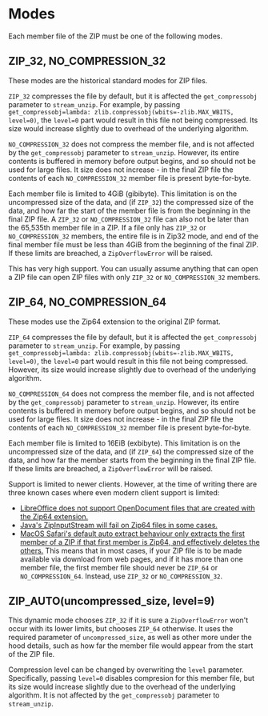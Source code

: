 # Modes

Each member file of the ZIP must be one of the following modes.


## ZIP_32, NO_COMPRESSION_32

These modes are the historical standard modes for ZIP files.

`ZIP_32` compresses the file by default, but it is affected the `get_compressobj` parameter to `stream_unzip`. For example, by passing `get_compressobj=lambda: zlib.compressobj(wbits=-zlib.MAX_WBITS, level=0)`, the `level=0` part would result in this file not being compressed. Its size would increase slightly due to overhead of the underlying algorithm.

`NO_COMPRESSION_32` does not compress the member file, and is not affected by the `get_compressobj` parameter to `stream_unzip`. However, its entire contents is buffered in memory before output begins, and so should not be used for large files. It size does not increase - in the final ZIP file the contents of each `NO_COMPRESSION_32` member file is present byte-for-byte.

Each member file is limited to 4GiB (gibibyte). This limitation is on the uncompressed size of the data, and (if `ZIP_32`) the compressed size of the data, and how far the start of the member file is from the beginning in the final ZIP file. A `ZIP_32` or `NO_COMPRESSION_32` file can also not be later than the 65,535th member file in a ZIP. If a file only has `ZIP_32` or `NO_COMPRESSION_32` members, the entire file is in Zip32 mode, and end of the final member file must be less than 4GiB from the beginning of the final ZIP. If these limits are breached, a `ZipOverflowError` will be raised.

This has very high support. You can usually assume anything that can open a ZIP file can open ZIP files with only `ZIP_32` or `NO_COMPRESSION_32` members.


## ZIP_64, NO_COMPRESSION_64

These modes use the Zip64 extension to the original ZIP format.

`ZIP_64` compresses the file by default, but it is affected the `get_compressobj` parameter to `stream_unzip`. For example, by passing `get_compressobj=lambda: zlib.compressobj(wbits=-zlib.MAX_WBITS, level=0)`, the `level=0` part would result in this file not being compressed. However, its size would increase slightly due to overhead of the underlying algorithm.

`NO_COMPRESSION_64` does not compress the member file, and is not affected by the `get_compressobj` parameter to `stream_unzip`. However, its entire contents is buffered in memory before output begins, and so should not be used for large files. It size does not increase - in the final ZIP file the contents of each `NO_COMPRESSION_32` member file is present byte-for-byte.

Each member file is limited to 16EiB (exbibyte). This limitation is on the uncompressed size of the data, and (if `ZIP_64`) the compressed size of the data, and how far the member starts from the beginning in the final ZIP file. If these limits are breached, a `ZipOverflowError` will be raised.

Support is limited to newer clients. However, at the time of writing there are three known cases where even modern client support is limited:

- [LibreOffice does not support OpenDocument files that are created with the Zip64 extension.](https://bugs.documentfoundation.org/show_bug.cgi?id=128244)
- [Java's ZipInputStream will fail on Zip64 files in some cases.](https://bugs.openjdk.org/browse/JDK-8298530)
- [MacOS Safari's default auto extract behaviour only extracts the first member of a ZIP if that first member is Zip64, and effectively deletes the others.](https://github.com/uktrade/stream-zip/pull/42) This means that in most cases, if your ZIP file is to be made available via download from web pages, and if it has more than one member file, the first member file should never be `ZIP_64` or `NO_COMPRESSION_64`. Instead, use `ZIP_32` or `NO_COMPRESSION_32`.

## ZIP_AUTO(uncompressed_size, level=9)

This dynamic mode chooses `ZIP_32` if it is sure a `ZipOverflowError` won't occur with its lower limits, but chooses `ZIP_64` otherwise. It uses the required parameter of `uncompressed_size`, as well as other more under the hood details, such as how far the member file would appear from the start of the ZIP file.

Compression level can be changed by overwriting the `level` parameter. Specifically, passing `level=0` disables compresion for this member file, but its size would increase slightly due to the overhead of the underlying algorithm. It is not affected by the `get_compressobj` parameter to `stream_unzip`.
